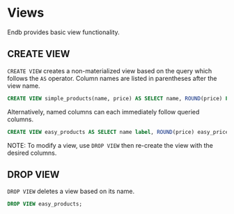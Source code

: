# Views

Endb provides basic view functionality.

## CREATE VIEW

`CREATE VIEW` creates a non-materialized view based on the query
which follows the `AS` operator.
Column names are listed in parentheses after the view name.

```sql
CREATE VIEW simple_products(name, price) AS SELECT name, ROUND(price) FROM products;
```

Alternatively, named columns can each immediately follow queried columns.

```sql
CREATE VIEW easy_products AS SELECT name label, ROUND(price) easy_price FROM products;
```

NOTE: To modify a view, use `DROP VIEW` then re-create the view with the desired columns.

## DROP VIEW

`DROP VIEW` deletes a view based on its name.

```sql
DROP VIEW easy_products;
```

